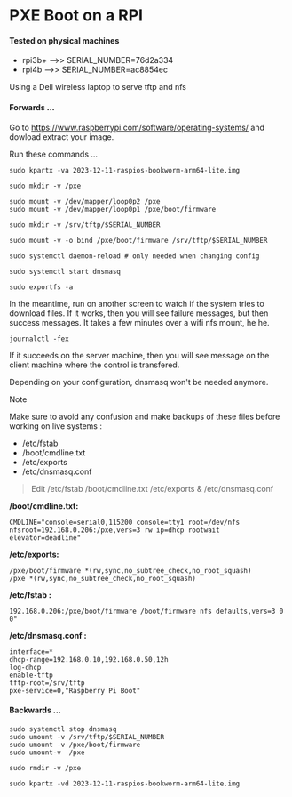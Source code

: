 # PXE Boot on a RPI




#### Tested on physical machines

- rpi3b+ -->> SERIAL_NUMBER=76d2a334
- rpi4b  -->> SERIAL_NUMBER=ac8854ec

Using a Dell wireless laptop to serve tftp and nfs
#### Forwards ...

Go to https://www.raspberrypi.com/software/operating-systems/ and dowload extract your image.

Run these commands ...

```
sudo kpartx -va 2023-12-11-raspios-bookworm-arm64-lite.img

sudo mkdir -v /pxe

sudo mount -v /dev/mapper/loop0p2 /pxe
sudo mount -v /dev/mapper/loop0p1 /pxe/boot/firmware

sudo mkdir -v /srv/tftp/$SERIAL_NUMBER

sudo mount -v -o bind /pxe/boot/firmware /srv/tftp/$SERIAL_NUMBER

sudo systemctl daemon-reload # only needed when changing config

sudo systemctl start dnsmasq

sudo exportfs -a
```

In the meantime, run on another screen to watch if the system tries to download files. If it works, then you will see failure messages, but then success messages. It takes a few minutes over a wifi nfs mount, he he.

```
journalctl -fex
```

If it succeeds on the server machine, then you will see message on the client machine where the control is transfered. 

Depending on your configuration, dnsmasq won't be needed anymore.


> [!NOTE]
> Make sure to avoid any confusion and make backups of these files before working on live systems : 
- /etc/fstab 
- /boot/cmdline.txt 
- /etc/exports 
- /etc/dnsmasq.conf

> Edit /etc/fstab /boot/cmdline.txt /etc/exports & /etc/dnsmasq.conf

**/boot/cmdline.txt:**

```
CMDLINE="console=serial0,115200 console=tty1 root=/dev/nfs nfsroot=192.168.0.206:/pxe,vers=3 rw ip=dhcp rootwait elevator=deadline"
```

**/etc/exports:**
 
```/srv/tftp *(rw,sync,no_subtree_check,no_root_squash)
/pxe/boot/firmware *(rw,sync,no_subtree_check,no_root_squash)
/pxe *(rw,sync,no_subtree_check,no_root_squash)
```

**/etc/fstab :**

```FSTAB="192.168.0.206:/pxe / nfs defaults,vers=3 0 0
192.168.0.206:/pxe/boot/firmware /boot/firmware nfs defaults,vers=3 0 0"
```

**/etc/dnsmasq.conf :**

```
interface=*
dhcp-range=192.168.0.10,192.168.0.50,12h
log-dhcp
enable-tftp
tftp-root=/srv/tftp
pxe-service=0,"Raspberry Pi Boot"
```



#### Backwards ...
```
sudo systemctl stop dnsmasq
sudo umount -v /srv/tftp/$SERIAL_NUMBER
sudo umount -v /pxe/boot/firmware
sudo umount-v  /pxe

sudo rmdir -v /pxe

sudo kpartx -vd 2023-12-11-raspios-bookworm-arm64-lite.img
```